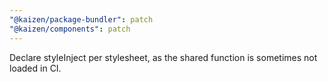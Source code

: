 ```yaml
---
"@kaizen/package-bundler": patch
"@kaizen/components": patch
---
```


Declare styleInject per stylesheet, as the shared function is sometimes not loaded in CI.
